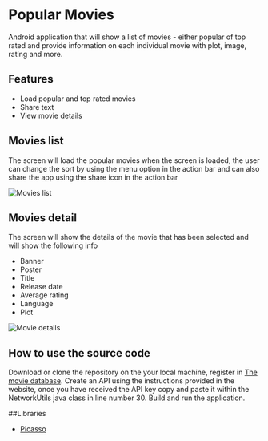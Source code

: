 # Popular Movies

Android application that will show a list of movies - either popular of top rated and provide information on each individual movie with plot, image, rating and more.

## Features

* Load popular and top rated movies
* Share text
* View movie details

## Movies list

The screen will load the popular movies when the screen is loaded, the user can change the sort by using the menu option in the action bar and can also share the app using the share icon in the action bar

![Movies list](https://github.com/dilipkumar4813/movie-android/blob/master/screenshots/device-2017-03-22-220812.png)

## Movies detail

The screen will show the details of the movie that has been selected and will show the following info

* Banner
* Poster
* Title
* Release date
* Average rating
* Language
* Plot

![Movie details](https://github.com/dilipkumar4813/movie-android/blob/master/screenshots/device-2017-03-22-220900.png)

## How to use the source code

Download or clone the repository on the your local machine, register in [The movie database](https://www.themoviedb.org/?language=en). Create an API using the instructions provided in the website, once you have received the API key copy and paste it within the NetworkUtils java class in line number 30. Build and run the application.

##Libraries

* [Picasso](http://square.github.io/picasso/)
